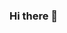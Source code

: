### Hi there 👋

<!--
**KituneG0n/KituneG0n** is a ✨ _special_ ✨ repository because its `README.md` (this file) appears on your GitHub profile.

Here are some ideas to get you started:

